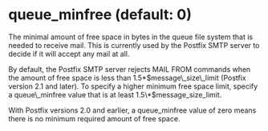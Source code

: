 # queue_minfree (default: 0)

The minimal amount of free space in bytes in the queue file system
that is needed to receive mail. This is currently used by the
Postfix SMTP server to decide if it will accept any mail at all.




By default, the Postfix SMTP server rejects MAIL FROM commands when
the amount of free space is less than 1.5\*$message\_size\_limit
(Postfix version 2.1 and later).
To specify a higher minimum free space limit, specify a queue\_minfree
value that is at least 1.5\*$message\_size\_limit.




With Postfix versions 2.0 and earlier, a queue\_minfree value of
zero means there is no minimum required amount of free space.



